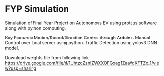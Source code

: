 # FYP Simulation

Simulation of Final Year Project on Autonomous EV using proteus software along with python computing.

Key Features: 
    Motion/Speed/Direction Control through Arduino.
    Manual Control over local server using python.
    Traffic Detection using yolov3 DNN model.    

Download weights file from following link
https://drive.google.com/file/d/1UhtzcZznlZWXXOFGxag1ZaaVdKFTZx_1/view?usp=sharing
